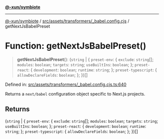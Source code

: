 [**@-xun/symbiote**](../../../../../README.md)

***

[@-xun/symbiote](../../../../../README.md) / [src/assets/transformers/\_babel.config.cjs](../README.md) / getNextJsBabelPreset

# Function: getNextJsBabelPreset()

> **getNextJsBabelPreset**(): (`string` \| \{ `preset-env`: \{ `exclude`: `string`[]; `modules`: `boolean`; `targets`: `string`; `useBuiltIns`: `boolean`; \}; `preset-react`: \{ `development`: `boolean`; `runtime`: `string`; \}; `preset-typescript`: \{ `allowDeclareFields`: `boolean`; \}; \})[]

Defined in: [src/assets/transformers/\_babel.config.cjs.ts:640](https://github.com/Xunnamius/symbiote/blob/15958ef64db3e6bbd3a724cff425dee47b08713b/src/assets/transformers/_babel.config.cjs.ts#L640)

Returns a `next/babel` configuration object specific to Next.js projects.

## Returns

(`string` \| \{ `preset-env`: \{ `exclude`: `string`[]; `modules`: `boolean`; `targets`: `string`; `useBuiltIns`: `boolean`; \}; `preset-react`: \{ `development`: `boolean`; `runtime`: `string`; \}; `preset-typescript`: \{ `allowDeclareFields`: `boolean`; \}; \})[]
